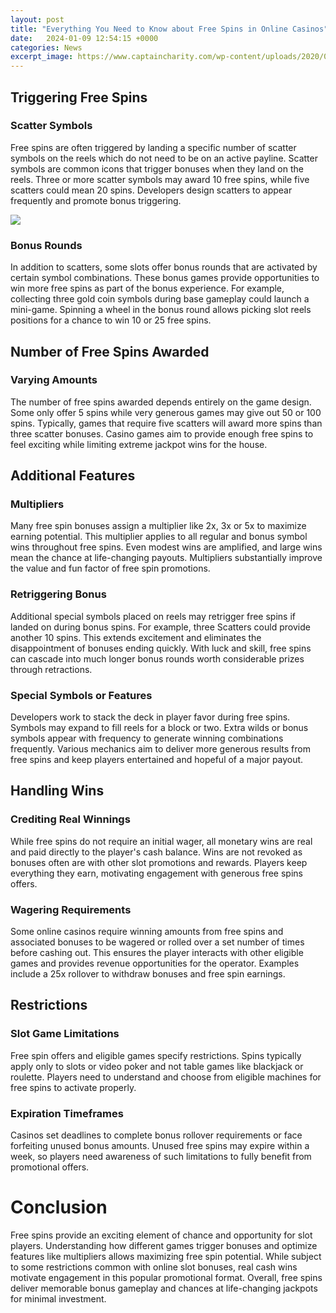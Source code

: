 ```yaml
---
layout: post
title: "Everything You Need to Know about Free Spins in Online Casinos"
date:   2024-01-09 12:54:15 +0000
categories: News
excerpt_image: https://www.captaincharity.com/wp-content/uploads/2020/09/freespins.jpg
---
```

## Triggering Free Spins

### Scatter Symbols
Free spins are often triggered by landing a specific number of scatter symbols on the reels which do not need to be on an active payline. Scatter symbols are common icons that trigger bonuses when they land on the reels. Three or more scatter symbols may award 10 free spins, while five scatters could mean 20 spins. Developers design scatters to appear frequently and promote bonus triggering. 


![](https://www.captaincharity.com/wp-content/uploads/2020/09/freespins.jpg)
### Bonus Rounds
In addition to scatters, some slots offer bonus rounds that are activated by certain symbol combinations. These bonus games provide opportunities to win more free spins as part of the bonus experience. For example, collecting three gold coin symbols during base gameplay could launch a mini-game. Spinning a wheel in the bonus round allows picking slot reels positions for a chance to win 10 or 25 free spins.

## Number of Free Spins Awarded 

### Varying Amounts
The number of free spins awarded depends entirely on the game design. Some only offer 5 spins while very generous games may give out 50 or 100 spins. Typically, games that require five scatters will award more spins than three scatter bonuses. Casino games aim to provide enough free spins to feel exciting while limiting extreme jackpot wins for the house.

## Additional Features

### Multipliers 
Many free spin bonuses assign a multiplier like 2x, 3x or 5x to maximize earning potential. This multiplier applies to all regular and bonus symbol wins throughout free spins. Even modest wins are amplified, and large wins mean the chance at life-changing payouts. Multipliers substantially improve the value and fun factor of free spin promotions.

### Retriggering Bonus
Additional special symbols placed on reels may retrigger free spins if landed on during bonus spins. For example, three Scatters could provide another 10 spins. This extends excitement and eliminates the disappointment of bonuses ending quickly. With luck and skill, free spins can cascade into much longer bonus rounds worth considerable prizes through retractions. 

### Special Symbols or Features
Developers work to stack the deck in player favor during free spins. Symbols may expand to fill reels for a block or two. Extra wilds or bonus symbols appear with frequency to generate winning combinations frequently. Various mechanics aim to deliver more generous results from free spins and keep players entertained and hopeful of a major payout.

## Handling Wins

### Crediting Real Winnings  
While free spins do not require an initial wager, all monetary wins are real and paid directly to the player's cash balance. Wins are not revoked as bonuses often are with other slot promotions and rewards. Players keep everything they earn, motivating engagement with generous free spins offers.

### Wagering Requirements
Some online casinos require winning amounts from free spins and associated bonuses to be wagered or rolled over a set number of times before cashing out. This ensures the player interacts with other eligible games and provides revenue opportunities for the operator. Examples include a 25x rollover to withdraw bonuses and free spin earnings.

## Restrictions

### Slot Game Limitations
Free spin offers and eligible games specify restrictions. Spins typically apply only to slots or video poker and not table games like blackjack or roulette. Players need to understand and choose from eligible machines for free spins to activate properly. 

### Expiration Timeframes  
Casinos set deadlines to complete bonus rollover requirements or face forfeiting unused bonus amounts. Unused free spins may expire within a week, so players need awareness of such limitations to fully benefit from promotional offers.

# Conclusion

Free spins provide an exciting element of chance and opportunity for slot players. Understanding how different games trigger bonuses and optimize features like multipliers allows maximizing free spin potential. While subject to some restrictions common with online slot bonuses, real cash wins motivate engagement in this popular promotional format. Overall, free spins deliver memorable bonus gameplay and chances at life-changing jackpots for minimal investment.